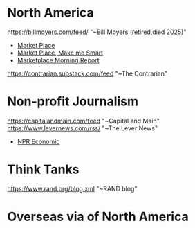 

# North America

https://billmoyers.com/feed/ "~Bill Moyers (retired,died 2025)"

- [Market Place](https://feeds.publicradio.org/public_feeds/marketplace)
- [Market Place, Make me Smart](https://feeds.publicradio.org/public_feeds/make-me-smart)
- [Marketplace Morning Report](https://feeds.publicradio.org/public_feeds/marketplace-morning-report)

https://contrarian.substack.com/feed "~The Contrarian"


# Non-profit Journalism

https://capitalandmain.com/feed "~Capital and Main"
https://www.levernews.com/rss/ "~The Lever News"

- [NPR Economic](https://feeds.npr.org/1017/rss.xml)


# Think Tanks

https://www.rand.org/blog.xml "~RAND blog"


# Overseas via of North America



